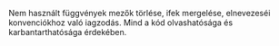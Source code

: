 Nem használt függvények mezők törlése, ifek mergelése, elnevezeséi konvenciókhoz való iagzodás. Mind a kód olvashatósága és karbantarthatósága érdekében.